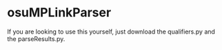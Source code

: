 # osuMPLinkParser
If you are looking to use this yourself, just download the qualifiers.py and the parseResults.py. 
